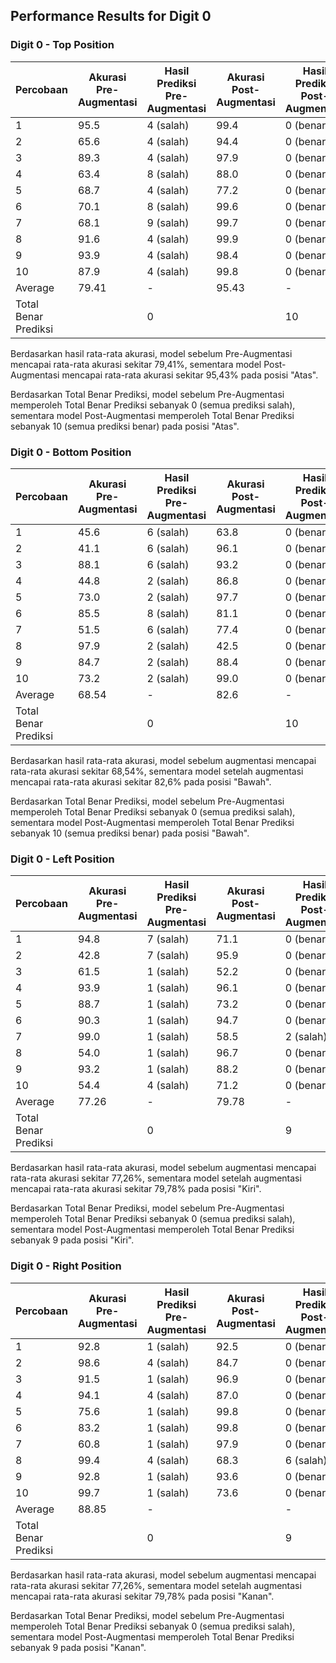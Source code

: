 



## Performance Results for Digit 0
### Digit 0 - Top Position

| Percobaan            | Akurasi Pre-Augmentasi | Hasil Prediksi Pre-Augmentasi | Akurasi Post-Augmentasi | Hasil Prediksi Post-Augmentasi |
| -------------------- | ---------------------- | ----------------------------- | ----------------------- | ------------------------------ |
| 1                    | 95.5                   | 4 (salah)                     | 99.4                    | 0 (benar)                      |
| 2                    | 65.6                   | 4 (salah)                     | 94.4                    | 0 (benar)                      |
| 3                    | 89.3                   | 4 (salah)                     | 97.9                    | 0 (benar)                      |
| 4                    | 63.4                   | 8 (salah)                     | 88.0                    | 0 (benar)                      |
| 5                    | 68.7                   | 4 (salah)                     | 77.2                    | 0 (benar)                      |
| 6                    | 70.1                   | 8 (salah)                     | 99.6                    | 0 (benar)                      |
| 7                    | 68.1                   | 9 (salah)                     | 99.7                    | 0 (benar)                      |
| 8                    | 91.6                   | 4 (salah)                     | 99.9                    | 0 (benar)                      |
| 9                    | 93.9                   | 4 (salah)                     | 98.4                    | 0 (benar)                      |
| 10                   | 87.9                   | 4 (salah)                     | 99.8                    | 0 (benar)                      |
| Average              | 79.41                  | -                             | 95.43                   | -                              |
| Total Benar Prediksi |                        | 0                             |                         | 10                             |

Berdasarkan hasil rata-rata akurasi, model sebelum Pre-Augmentasi mencapai rata-rata akurasi sekitar 79,41%, sementara model Post-Augmentasi mencapai rata-rata akurasi sekitar 95,43% pada posisi "Atas".

Berdasarkan Total Benar Prediksi, model sebelum Pre-Augmentasi memperoleh Total Benar Prediksi sebanyak 0 (semua prediksi salah), sementara model Post-Augmentasi memperoleh Total Benar Prediksi sebanyak 10 (semua prediksi benar) pada posisi "Atas".

### Digit 0 - Bottom Position

| Percobaan            | Akurasi Pre-Augmentasi | Hasil Prediksi Pre-Augmentasi | Akurasi Post-Augmentasi | Hasil Prediksi Post-Augmentasi |
| -------------------- | ---------------------- | ----------------------------- | ----------------------- | ------------------------------ |
| 1                    | 45.6                   | 6 (salah)                     | 63.8                    | 0 (benar)                      |
| 2                    | 41.1                   | 6 (salah)                     | 96.1                    | 0 (benar)                      |
| 3                    | 88.1                   | 6 (salah)                     | 93.2                    | 0 (benar)                      |
| 4                    | 44.8                   | 2 (salah)                     | 86.8                    | 0 (benar)                      |
| 5                    | 73.0                   | 2 (salah)                     | 97.7                    | 0 (benar)                      |
| 6                    | 85.5                   | 8 (salah)                     | 81.1                    | 0 (benar)                      |
| 7                    | 51.5                   | 6 (salah)                     | 77.4                    | 0 (benar)                      |
| 8                    | 97.9                   | 2 (salah)                     | 42.5                    | 0 (benar)                      |
| 9                    | 84.7                   | 2 (salah)                     | 88.4                    | 0 (benar)                      |
| 10                   | 73.2                   | 2 (salah)                     | 99.0                    | 0 (benar)                      |
| Average              | 68.54                  | -                             | 82.6                    | -                              |
| Total Benar Prediksi |                        | 0                             |                         | 10                             |

Berdasarkan hasil rata-rata akurasi, model sebelum augmentasi mencapai rata-rata akurasi sekitar 68,54%, sementara model setelah augmentasi mencapai rata-rata akurasi sekitar 82,6% pada posisi "Bawah".

Berdasarkan Total Benar Prediksi, model sebelum Pre-Augmentasi memperoleh Total Benar Prediksi sebanyak 0 (semua prediksi salah), sementara model Post-Augmentasi memperoleh Total Benar Prediksi sebanyak 10 (semua prediksi benar) pada posisi "Bawah".

### Digit 0 - Left Position

| Percobaan            | Akurasi Pre-Augmentasi | Hasil Prediksi Pre-Augmentasi | Akurasi Post-Augmentasi | Hasil Prediksi Post-Augmentasi |
| -------------------- | ---------------------- | ----------------------------- | ----------------------- | ------------------------------ |
| 1                    | 94.8                   | 7 (salah)                     | 71.1                    | 0 (benar)                      |
| 2                    | 42.8                   | 7 (salah)                     | 95.9                    | 0 (benar)                      |
| 3                    | 61.5                   | 1 (salah)                     | 52.2                    | 0 (benar)                      |
| 4                    | 93.9                   | 1 (salah)                     | 96.1                    | 0 (benar)                      |
| 5                    | 88.7                   | 1 (salah)                     | 73.2                    | 0 (benar)                      |
| 6                    | 90.3                   | 1 (salah)                     | 94.7                    | 0 (benar)                      |
| 7                    | 99.0                   | 1 (salah)                     | 58.5                    | 2 (salah)                      |
| 8                    | 54.0                   | 1 (salah)                     | 96.7                    | 0 (benar)                      |
| 9                    | 93.2                   | 1 (salah)                     | 88.2                    | 0 (benar)                      |
| 10                   | 54.4                   | 4 (salah)                     | 71.2                    | 0 (benar)                      |
| Average              | 77.26                  | -                             | 79.78                   | -                              |
| Total Benar Prediksi |                        | 0                             |                         | 9                              |

Berdasarkan hasil rata-rata akurasi, model sebelum augmentasi mencapai rata-rata akurasi sekitar 77,26%, sementara model setelah augmentasi mencapai rata-rata akurasi sekitar 79,78% pada posisi "Kiri".

Berdasarkan Total Benar Prediksi, model sebelum Pre-Augmentasi memperoleh Total Benar Prediksi sebanyak 0 (semua prediksi salah), sementara model Post-Augmentasi memperoleh Total Benar Prediksi sebanyak 9 pada posisi "Kiri".

### Digit 0 - Right Position

| Percobaan            | Akurasi Pre-Augmentasi | Hasil Prediksi Pre-Augmentasi | Akurasi Post-Augmentasi | Hasil Prediksi Post-Augmentasi |
| -------------------- | ---------------------- | ----------------------------- | ----------------------- | ------------------------------ |
| 1                    | 92.8                   | 1 (salah)                     | 92.5                    | 0 (benar)                      |
| 2                    | 98.6                   | 4 (salah)                     | 84.7                    | 0 (benar)                      |
| 3                    | 91.5                   | 1 (salah)                     | 96.9                    | 0 (benar)                      |
| 4                    | 94.1                   | 4 (salah)                     | 87.0                    | 0 (benar)                      |
| 5                    | 75.6                   | 1 (salah)                     | 99.8                    | 0 (benar)                      |
| 6                    | 83.2                   | 1 (salah)                     | 99.8                    | 0 (benar)                      |
| 7                    | 60.8                   | 1 (salah)                     | 97.9                    | 0 (benar)                      |
| 8                    | 99.4                   | 4 (salah)                     | 68.3                    | 6 (salah)                      |
| 9                    | 92.8                   | 1 (salah)                     | 93.6                    | 0 (benar)                      |
| 10                   | 99.7                   | 1 (salah)                     | 73.6                    | 0 (benar)                      |
| Average              | 88.85                  | -                             |                    | -                              |
| Total Benar Prediksi |                        | 0                             |                         | 9                              |

Berdasarkan hasil rata-rata akurasi, model sebelum augmentasi mencapai rata-rata akurasi sekitar 77,26%, sementara model setelah augmentasi mencapai rata-rata akurasi sekitar 79,78% pada posisi "Kanan".

Berdasarkan Total Benar Prediksi, model sebelum Pre-Augmentasi memperoleh Total Benar Prediksi sebanyak 0 (semua prediksi salah), sementara model Post-Augmentasi memperoleh Total Benar Prediksi sebanyak 9 pada posisi "Kanan".